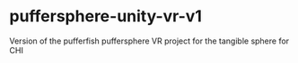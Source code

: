 # puffersphere-unity-vr-v1
Version of the pufferfish puffersphere VR project for the tangible sphere for CHI
